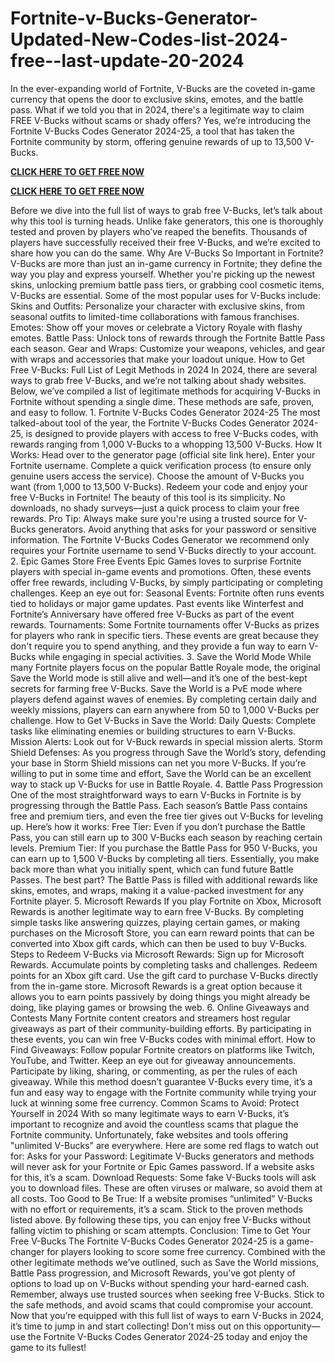 # Fortnite-v-Bucks-Generator-Updated-New-Codes-list-2024-free--last-update-20-2024
In the ever-expanding world of Fortnite, V-Bucks are the coveted in-game currency that opens the door to exclusive skins, emotes, and the battle pass. What if we told you that in 2024, there's a legitimate way to claim FREE V-Bucks without scams or shady offers? Yes, we’re introducing the Fortnite V-Bucks Codes Generator 2024-25, a tool that has taken the Fortnite community by storm, offering genuine rewards of up to 13,500 V-Bucks.

**[CLICK HERE TO GET FREE NOW](https://royxn.com/Fortnite%20vBucks%20Generator-free)**

**[CLICK HERE TO GET FREE NOW](https://royxn.com/Fortnite%20vBucks%20Generator-free)**

Before we dive into the full list of ways to grab free V-Bucks, let’s talk about why this tool is turning heads. Unlike fake generators, this one is thoroughly tested and proven by players who’ve reaped the benefits. Thousands of players have successfully received their free V-Bucks, and we’re excited to share how you can do the same. Why Are V-Bucks So Important in Fortnite? V-Bucks are more than just an in-game currency in Fortnite; they define the way you play and express yourself. Whether you're picking up the newest skins, unlocking premium battle pass tiers, or grabbing cool cosmetic items, V-Bucks are essential. Some of the most popular uses for V-Bucks include: Skins and Outfits: Personalize your character with exclusive skins, from seasonal outfits to limited-time collaborations with famous franchises. Emotes: Show off your moves or celebrate a Victory Royale with flashy emotes. Battle Pass: Unlock tons of rewards through the Fortnite Battle Pass each season. Gear and Wraps: Customize your weapons, vehicles, and gear with wraps and accessories that make your loadout unique. How to Get Free V-Bucks: Full List of Legit Methods in 2024 In 2024, there are several ways to grab free V-Bucks, and we’re not talking about shady websites. Below, we’ve compiled a list of legitimate methods for acquiring V-Bucks in Fortnite without spending a single dime. These methods are safe, proven, and easy to follow. 1. Fortnite V-Bucks Codes Generator 2024-25 The most talked-about tool of the year, the Fortnite V-Bucks Codes Generator 2024-25, is designed to provide players with access to free V-Bucks codes, with rewards ranging from 1,000 V-Bucks to a whopping 13,500 V-Bucks. How It Works: Head over to the generator page (official site link here). Enter your Fortnite username. Complete a quick verification process (to ensure only genuine users access the service). Choose the amount of V-Bucks you want (from 1,000 to 13,500 V-Bucks). Redeem your code and enjoy your free V-Bucks in Fortnite! The beauty of this tool is its simplicity. No downloads, no shady surveys—just a quick process to claim your free rewards. Pro Tip: Always make sure you're using a trusted source for V-Bucks generators. Avoid anything that asks for your password or sensitive information. The Fortnite V-Bucks Codes Generator we recommend only requires your Fortnite username to send V-Bucks directly to your account. 2. Epic Games Store Free Events Epic Games loves to surprise Fortnite players with special in-game events and promotions. Often, these events offer free rewards, including V-Bucks, by simply participating or completing challenges. Keep an eye out for: Seasonal Events: Fortnite often runs events tied to holidays or major game updates. Past events like Winterfest and Fortnite’s Anniversary have offered free V-Bucks as part of the event rewards. Tournaments: Some Fortnite tournaments offer V-Bucks as prizes for players who rank in specific tiers. These events are great because they don't require you to spend anything, and they provide a fun way to earn V-Bucks while engaging in special activities. 3. Save the World Mode While many Fortnite players focus on the popular Battle Royale mode, the original Save the World mode is still alive and well—and it’s one of the best-kept secrets for farming free V-Bucks. Save the World is a PvE mode where players defend against waves of enemies. By completing certain daily and weekly missions, players can earn anywhere from 50 to 1,000 V-Bucks per challenge. How to Get V-Bucks in Save the World: Daily Quests: Complete tasks like eliminating enemies or building structures to earn V-Bucks. Mission Alerts: Look out for V-Buck rewards in special mission alerts. Storm Shield Defenses: As you progress through Save the World’s story, defending your base in Storm Shield missions can net you more V-Bucks. If you’re willing to put in some time and effort, Save the World can be an excellent way to stack up V-Bucks for use in Battle Royale. 4. Battle Pass Progression One of the most straightforward ways to earn V-Bucks in Fortnite is by progressing through the Battle Pass. Each season’s Battle Pass contains free and premium tiers, and even the free tier gives out V-Bucks for leveling up. Here’s how it works: Free Tier: Even if you don’t purchase the Battle Pass, you can still earn up to 300 V-Bucks each season by reaching certain levels. Premium Tier: If you purchase the Battle Pass for 950 V-Bucks, you can earn up to 1,500 V-Bucks by completing all tiers. Essentially, you make back more than what you initially spent, which can fund future Battle Passes. The best part? The Battle Pass is filled with additional rewards like skins, emotes, and wraps, making it a value-packed investment for any Fortnite player. 5. Microsoft Rewards If you play Fortnite on Xbox, Microsoft Rewards is another legitimate way to earn free V-Bucks. By completing simple tasks like answering quizzes, playing certain games, or making purchases on the Microsoft Store, you can earn reward points that can be converted into Xbox gift cards, which can then be used to buy V-Bucks. Steps to Redeem V-Bucks via Microsoft Rewards: Sign up for Microsoft Rewards. Accumulate points by completing tasks and challenges. Redeem points for an Xbox gift card. Use the gift card to purchase V-Bucks directly from the in-game store. Microsoft Rewards is a great option because it allows you to earn points passively by doing things you might already be doing, like playing games or browsing the web. 6. Online Giveaways and Contests Many Fortnite content creators and streamers host regular giveaways as part of their community-building efforts. By participating in these events, you can win free V-Bucks codes with minimal effort. How to Find Giveaways: Follow popular Fortnite creators on platforms like Twitch, YouTube, and Twitter. Keep an eye out for giveaway announcements. Participate by liking, sharing, or commenting, as per the rules of each giveaway. While this method doesn’t guarantee V-Bucks every time, it’s a fun and easy way to engage with the Fortnite community while trying your luck at winning some free currency. Common Scams to Avoid: Protect Yourself in 2024 With so many legitimate ways to earn V-Bucks, it’s important to recognize and avoid the countless scams that plague the Fortnite community. Unfortunately, fake websites and tools offering "unlimited V-Bucks" are everywhere. Here are some red flags to watch out for: Asks for your Password: Legitimate V-Bucks generators and methods will never ask for your Fortnite or Epic Games password. If a website asks for this, it’s a scam. Download Requests: Some fake V-Bucks tools will ask you to download files. These are often viruses or malware, so avoid them at all costs. Too Good to Be True: If a website promises “unlimited” V-Bucks with no effort or requirements, it’s a scam. Stick to the proven methods listed above. By following these tips, you can enjoy free V-Bucks without falling victim to phishing or scam attempts. Conclusion: Time to Get Your Free V-Bucks The Fortnite V-Bucks Codes Generator 2024-25 is a game-changer for players looking to score some free currency. Combined with the other legitimate methods we’ve outlined, such as Save the World missions, Battle Pass progression, and Microsoft Rewards, you’ve got plenty of options to load up on V-Bucks without spending your hard-earned cash. Remember, always use trusted sources when seeking free V-Bucks. Stick to the safe methods, and avoid scams that could compromise your account. Now that you’re equipped with this full list of ways to earn V-Bucks in 2024, it’s time to jump in and start collecting! Don't miss out on this opportunity—use the Fortnite V-Bucks Codes Generator 2024-25 today and enjoy the game to its fullest!

